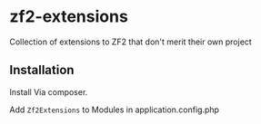 zf2-extensions
==============

Collection of extensions to ZF2 that don't merit their own project


Installation
------------
Install Via composer.

Add `Zf2Extensions` to Modules in application.config.php
